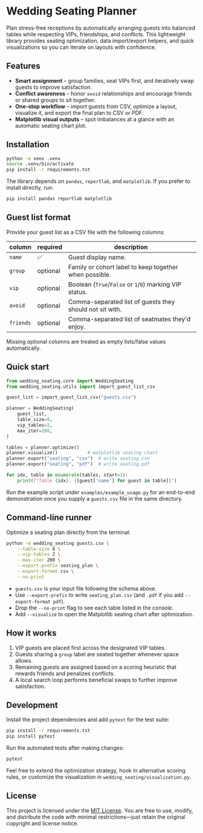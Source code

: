 # Wedding Seating Planner

Plan stress-free receptions by automatically arranging guests into balanced tables while respecting VIPs, friendships, and conflicts. This lightweight library provides seating optimization, data import/export helpers, and quick visualizations so you can iterate on layouts with confidence.

## Features

- **Smart assignment** – group families, seat VIPs first, and iteratively swap guests to improve satisfaction.
- **Conflict awareness** – honor `avoid` relationships and encourage friends or shared groups to sit together.
- **One-stop workflow** – import guests from CSV, optimize a layout, visualize it, and export the final plan to CSV or PDF.
- **Matplotlib visual outputs** – spot imbalances at a glance with an automatic seating chart plot.

## Installation

```bash
python -m venv .venv
source .venv/bin/activate
pip install -r requirements.txt
```

The library depends on `pandas`, `reportlab`, and `matplotlib`. If you prefer to install directly, run:

```bash
pip install pandas reportlab matplotlib
```

## Guest list format

Provide your guest list as a CSV file with the following columns:

| column   | required | description |
|----------|----------|-------------|
| `name`   | ✅        | Guest display name. |
| `group`  | optional | Family or cohort label to keep together when possible. |
| `vip`    | optional | Boolean (`True`/`False` or `1`/`0`) marking VIP status. |
| `avoid`  | optional | Comma-separated list of guests they should not sit with. |
| `friends`| optional | Comma-separated list of seatmates they'd enjoy. |

Missing optional columns are treated as empty lists/false values automatically.

## Quick start

```python
from wedding_seating.core import WeddingSeating
from wedding_seating.utils import import_guest_list_csv

guest_list = import_guest_list_csv("guests.csv")

planner = WeddingSeating(
	guest_list,
	table_size=8,
	vip_tables=2,
	max_iter=200,
)

tables = planner.optimize()
planner.visualize()           # matplotlib seating chart
planner.export("seating", "csv")  # write seating.csv
planner.export("seating", "pdf")  # write seating.pdf

for idx, table in enumerate(tables, start=1):
	print(f"Table {idx}: {[guest['name'] for guest in table]}")
```

Run the example script under `examples/example_usage.py` for an end-to-end demonstration once you supply a `guests.csv` file in the same directory.

## Command-line runner

Optimize a seating plan directly from the terminal:

```bash
python -m wedding_seating guests.csv \
	--table-size 8 \
	--vip-tables 2 \
	--max-iter 200 \
	--export-prefix seating_plan \
	--export-format csv \
	--no-print
```

- `guests.csv` is your input file following the schema above.
- Use `--export-prefix` to write `seating_plan.csv` (and `.pdf` if you add `--export-format pdf`).
- Drop the `--no-print` flag to see each table listed in the console.
- Add `--visualize` to open the Matplotlib seating chart after optimization.

## How it works

1. VIP guests are placed first across the designated VIP tables.
2. Guests sharing a `group` label are seated together whenever space allows.
3. Remaining guests are assigned based on a scoring heuristic that rewards friends and penalizes conflicts.
4. A local search loop performs beneficial swaps to further improve satisfaction.

## Development

Install the project dependencies and add `pytest` for the test suite:

```bash
pip install -r requirements.txt
pip install pytest
```

Run the automated tests after making changes:

```bash
pytest
```

Feel free to extend the optimization strategy, hook in alternative scoring rules, or customize the visualization in `wedding_seating/visualization.py`.

## License

This project is licensed under the [MIT License](./LICENSE). You are free to use, modify, and distribute the code with minimal restrictions—just retain the original copyright and license notice.
